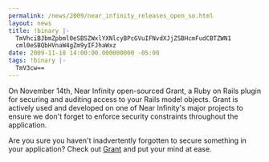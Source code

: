 ```yaml
---
permalink: /news/2009/near_infinity_releases_open_so.html
layout: news
title: !binary |-
  TmVhciBJbmZpbml0eSBSZWxlYXNlcyBPcGVuIFNvdXJjZSBHcmFudCBTZWN1
  cml0eSBQbHVnaW4gZm9yIFJhaWxz
date: 2009-11-18 14:00:00.000000000 -05:00
tags: !binary |-
  TmV3cw==
---
```

On November 14th, Near Infinity open-sourced Grant, a Ruby on Rails plugin for securing and auditing access to your Rails model objects. Grant is actively used and developed on one of Near Infinity's major projects to ensure we don't forget to enforce security constraints throughout the application.

Are you sure you haven't inadvertently forgotten to secure something in your application? Check out [Grant](http://github.com/nearinfinity/grant) and put your mind at ease. 
